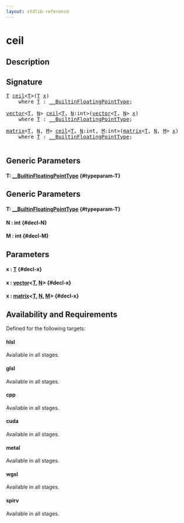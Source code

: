 ```yaml
---
layout: stdlib-reference
---
```


# ceil

## Description





## Signature 

<pre>
<a href="/stdlib-reference/global-decls/ceil#typeparam-T" class="code_type">T</a> <a href="/stdlib-reference/global-decls/ceil">ceil</a>&lt;<a href="/stdlib-reference/global-decls/ceil#typeparam-T" class="code_type">T</a>&gt;(<a href="/stdlib-reference/global-decls/ceil#typeparam-T" class="code_type">T</a> <a href="/stdlib-reference/global-decls/ceil#decl-x" class="code_param">x</a>)
    <span class='code_keyword'>where</span> <a href="/stdlib-reference/global-decls/ceil#typeparam-T" class="code_type">T</a> : <a href="/stdlib-reference/interfaces/BuiltinFloatingPointType/index" class="code_type">__BuiltinFloatingPointType</a>;

<a href="/stdlib-reference/types/vector/index" class="code_type">vector</a>&lt;<a href="/stdlib-reference/global-decls/ceil#typeparam-T" class="code_type">T</a>, <a href="/stdlib-reference/global-decls/ceil#decl-N" class="code_var">N</a>&gt; <a href="/stdlib-reference/global-decls/ceil">ceil</a>&lt;<a href="/stdlib-reference/global-decls/ceil#typeparam-T" class="code_type">T</a>, <a href="/stdlib-reference/global-decls/ceil#decl-N" class="code_var">N</a>:<span class="code_keyword">int</span>&gt;(<a href="/stdlib-reference/types/vector/index" class="code_type">vector</a>&lt;<a href="/stdlib-reference/global-decls/ceil#typeparam-T" class="code_type">T</a>, <a href="/stdlib-reference/global-decls/ceil#decl-N" class="code_var">N</a>&gt; <a href="/stdlib-reference/global-decls/ceil#decl-x" class="code_param">x</a>)
    <span class='code_keyword'>where</span> <a href="/stdlib-reference/global-decls/ceil#typeparam-T" class="code_type">T</a> : <a href="/stdlib-reference/interfaces/BuiltinFloatingPointType/index" class="code_type">__BuiltinFloatingPointType</a>;

<a href="/stdlib-reference/types/matrix/index" class="code_type">matrix</a>&lt;<a href="/stdlib-reference/global-decls/ceil#typeparam-T" class="code_type">T</a>, <a href="/stdlib-reference/global-decls/ceil#decl-N" class="code_var">N</a>, <a href="/stdlib-reference/global-decls/ceil#decl-M" class="code_var">M</a>&gt; <a href="/stdlib-reference/global-decls/ceil">ceil</a>&lt;<a href="/stdlib-reference/global-decls/ceil#typeparam-T" class="code_type">T</a>, <a href="/stdlib-reference/global-decls/ceil#decl-N" class="code_var">N</a>:<span class="code_keyword">int</span>, <a href="/stdlib-reference/global-decls/ceil#decl-M" class="code_var">M</a>:<span class="code_keyword">int</span>&gt;(<a href="/stdlib-reference/types/matrix/index" class="code_type">matrix</a>&lt;<a href="/stdlib-reference/global-decls/ceil#typeparam-T" class="code_type">T</a>, <a href="/stdlib-reference/global-decls/ceil#decl-N" class="code_var">N</a>, <a href="/stdlib-reference/global-decls/ceil#decl-M" class="code_var">M</a>&gt; <a href="/stdlib-reference/global-decls/ceil#decl-x" class="code_param">x</a>)
    <span class='code_keyword'>where</span> <a href="/stdlib-reference/global-decls/ceil#typeparam-T" class="code_type">T</a> : <a href="/stdlib-reference/interfaces/BuiltinFloatingPointType/index" class="code_type">__BuiltinFloatingPointType</a>;

</pre>

## Generic Parameters

#### T: [\_\_BuiltinFloatingPointType](/stdlib-reference/interfaces/BuiltinFloatingPointType/index) {#typeparam-T}

## Generic Parameters

#### T: [\_\_BuiltinFloatingPointType](/stdlib-reference/interfaces/BuiltinFloatingPointType/index) {#typeparam-T}
#### N  : int {#decl-N}
#### M  : int {#decl-M}

## Parameters

#### x  : [T](/stdlib-reference/global-decls/ceil#typeparam-T) {#decl-x}
#### x  : [vector](/stdlib-reference/types/vector/index)\<[T](/stdlib-reference/types/vector/index#typeparam-T), [N](/stdlib-reference/types/vector/index#decl-N)\> {#decl-x}
#### x  : [matrix](/stdlib-reference/types/matrix/index)\<[T](/stdlib-reference/types/matrix/T), [N](/stdlib-reference/types/matrix/index#decl-N), [M](/stdlib-reference/types/matrix/index#decl-M)\> {#decl-x}

## Availability and Requirements

Defined for the following targets:

#### hlsl
Available in all stages.

#### glsl
Available in all stages.

#### cpp
Available in all stages.

#### cuda
Available in all stages.

#### metal
Available in all stages.

#### wgsl
Available in all stages.

#### spirv
Available in all stages.



